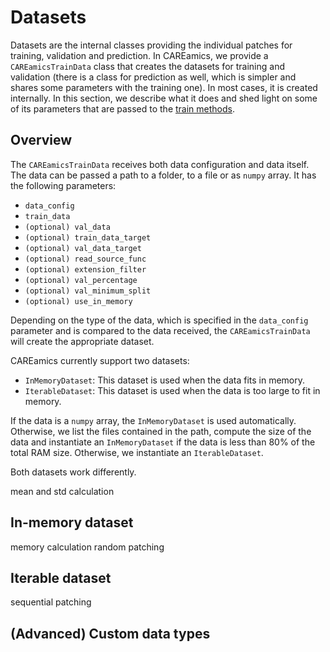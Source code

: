 # Datasets

Datasets are the internal classes providing the individual patches for training, 
validation and prediction. In CAREamics, we provide a `CAREamicsTrainData` class that 
creates the datasets for training and validation (there is a class for prediction
as well, which is simpler and shares some parameters with the training one). In most cases,
it is created internally. In this section, we describe what it does and shed light on
some of its parameters that are passed to the [train methods](training).

## Overview

The `CAREamicsTrainData` receives both data configuration and data itself. The data
can be passed a path to a folder, to a file or as `numpy` array. It has the following 
parameters:

- `data_config`
- `train_data`
- `(optional) val_data`
- `(optional) train_data_target`
- `(optional) val_data_target`
- `(optional) read_source_func`
- `(optional) extension_filter`
- `(optional) val_percentage`
- `(optional) val_minimum_split`
- `(optional) use_in_memory`

Depending on the type of the data, which is specified in the `data_config` parameter and
is compared to the data received, the `CAREamicsTrainData` will create the appropriate
dataset.

CAREamics currently support two datasets:

- `InMemoryDataset`: This dataset is used when the data fits in memory.
- `IterableDataset`: This dataset is used when the data is too large to fit in memory.

If the data is a `numpy` array, the `InMemoryDataset` is used automatically. Otherwise,
we list the files contained in the path, compute the size of the data and instantiate
an `InMemoryDataset` if the data is less than 80% of the total RAM size. Otherwise,
we instantiate an `IterableDataset`.

Both datasets work differently.



mean and std calculation

## In-memory dataset

memory calculation
random patching

## Iterable dataset

sequential patching

## (Advanced) Custom data types

